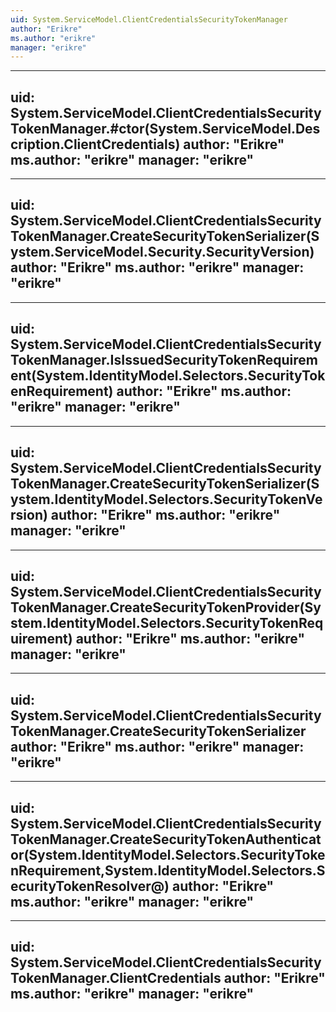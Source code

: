 ```yaml
---
uid: System.ServiceModel.ClientCredentialsSecurityTokenManager
author: "Erikre"
ms.author: "erikre"
manager: "erikre"
---
```


---
uid: System.ServiceModel.ClientCredentialsSecurityTokenManager.#ctor(System.ServiceModel.Description.ClientCredentials)
author: "Erikre"
ms.author: "erikre"
manager: "erikre"
---

---
uid: System.ServiceModel.ClientCredentialsSecurityTokenManager.CreateSecurityTokenSerializer(System.ServiceModel.Security.SecurityVersion)
author: "Erikre"
ms.author: "erikre"
manager: "erikre"
---

---
uid: System.ServiceModel.ClientCredentialsSecurityTokenManager.IsIssuedSecurityTokenRequirement(System.IdentityModel.Selectors.SecurityTokenRequirement)
author: "Erikre"
ms.author: "erikre"
manager: "erikre"
---

---
uid: System.ServiceModel.ClientCredentialsSecurityTokenManager.CreateSecurityTokenSerializer(System.IdentityModel.Selectors.SecurityTokenVersion)
author: "Erikre"
ms.author: "erikre"
manager: "erikre"
---

---
uid: System.ServiceModel.ClientCredentialsSecurityTokenManager.CreateSecurityTokenProvider(System.IdentityModel.Selectors.SecurityTokenRequirement)
author: "Erikre"
ms.author: "erikre"
manager: "erikre"
---

---
uid: System.ServiceModel.ClientCredentialsSecurityTokenManager.CreateSecurityTokenSerializer
author: "Erikre"
ms.author: "erikre"
manager: "erikre"
---

---
uid: System.ServiceModel.ClientCredentialsSecurityTokenManager.CreateSecurityTokenAuthenticator(System.IdentityModel.Selectors.SecurityTokenRequirement,System.IdentityModel.Selectors.SecurityTokenResolver@)
author: "Erikre"
ms.author: "erikre"
manager: "erikre"
---

---
uid: System.ServiceModel.ClientCredentialsSecurityTokenManager.ClientCredentials
author: "Erikre"
ms.author: "erikre"
manager: "erikre"
---
